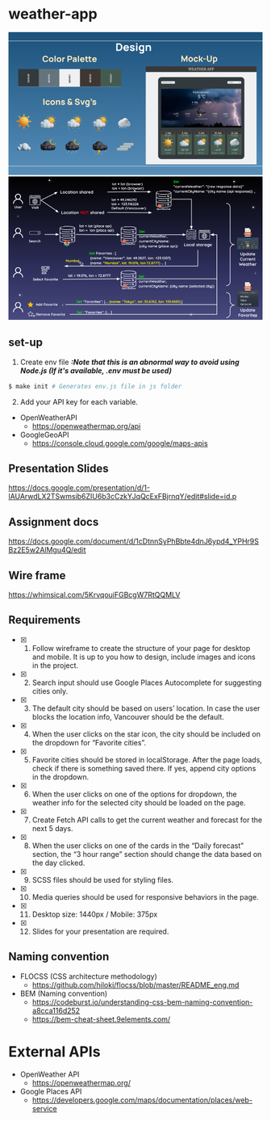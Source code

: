 # weather-app

![Design](/public/images/documents/design.png)
![Diagram](/public/images/documents/diagram.png)

## set-up

1. Create env file
   **_:Note that this is an abnormal way to avoid using Node.js (If it's available, .env must be used)_**

```sh
$ make init # Generates env.js file in js folder
```

2. Add your API key for each variable.

- OpenWeatherAPI
  - https://openweathermap.org/api
- GoogleGeoAPI
  - https://console.cloud.google.com/google/maps-apis

## Presentation Slides

https://docs.google.com/presentation/d/1-lAUArwdLX2TSwmsib6ZIU6b3cCzkYJqQcExFBjrnqY/edit#slide=id.p

## Assignment docs

https://docs.google.com/document/d/1cDtnnSyPhBbte4dnJ6ypd4_YPHr9SBz2E5w2AlMgu4Q/edit

## Wire frame

https://whimsical.com/5KrvqouiFGBcgW7RtQQMLV

## Requirements

- [x] 1. Follow wireframe to create the structure of your page for desktop and mobile. It is up to you how to design, include images and icons in the project.
- [x] 2. Search input should use Google Places Autocomplete for suggesting cities only.
- [x] 3. The default city should be based on users’ location. In case the user blocks the location info, Vancouver should be the default.
- [x] 4. When the user clicks on the star icon, the city should be included on the dropdown for “Favorite cities”.
- [x] 5. Favorite cities should be stored in localStorage. After the page loads, check if there is something saved there. If yes, append city options in the dropdown.
- [x] 6. When the user clicks on one of the options for dropdown, the weather info for the selected city should be loaded on the page.
- [x] 7. Create Fetch API calls to get the current weather and forecast for the next 5 days.
- [x] 8. When the user clicks on one of the cards in the “Daily forecast” section, the “3 hour range” section should change the data based on the day clicked.
- [x] 9. SCSS files should be used for styling files.
- [x] 10. Media queries should be used for responsive behaviors in the page.
- [x] 11. Desktop size: 1440px / Mobile: 375px
- [x] 12. Slides for your presentation are required.

## Naming convention

- FLOCSS (CSS architecture methodology)
  - https://github.com/hiloki/flocss/blob/master/README_eng.md
- BEM (Naming convention)
  - https://codeburst.io/understanding-css-bem-naming-convention-a8cca116d252
  - https://bem-cheat-sheet.9elements.com/

# External APIs

- OpenWeather API
  - https://openweathermap.org/
- Google Places API
  - https://developers.google.com/maps/documentation/places/web-service
